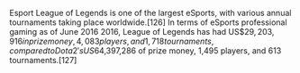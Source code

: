 Esport
League of Legends is one of the largest eSports, with various annual tournaments taking place worldwide.[126] In terms of eSports professional gaming as of June 2016 2016, League of Legends has had US$$29,203,916 in prize money, 4,083 players, and 1,718 tournaments, compared to Dota 2's US$64,397,286 of prize money, 1,495 players, and 613 tournaments.[127]